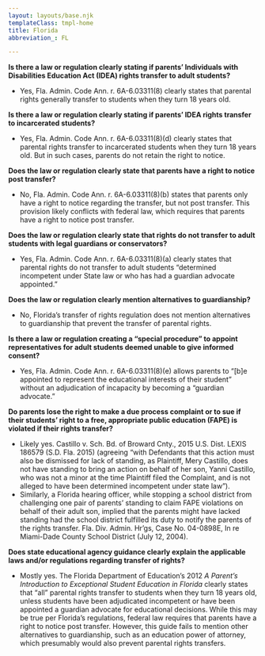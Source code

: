 ```yaml
---
layout: layouts/base.njk
templateClass: tmpl-home
title: Florida
abbreviation_: FL

---
```

**Is there a law or regulation clearly stating if parents’ Individuals with Disabilities Education Act (IDEA) rights transfer to adult students?**

* Yes, Fla. Admin. Code Ann. r. 6A-6.03311(8) clearly states that parental rights generally transfer to students when they turn 18 years old.

**Is there a law or regulation clearly stating if parents’ IDEA rights transfer to incarcerated students?**

* Yes, Fla. Admin. Code Ann. r. 6A-6.03311(8)(d) clearly states that parental rights transfer to incarcerated students when they turn 18 years old. But in such cases, parents do not retain the right to notice.

**Does the law or regulation clearly state that parents have a right to notice post transfer?**

* No, Fla. Admin. Code Ann. r. 6A-6.03311(8)(b) states that parents only have a right to notice regarding the transfer, but not post transfer. This provision likely conflicts with federal law, which requires that parents have a right to notice post transfer.

**Does the law or regulation clearly state that rights do not transfer to adult students with legal guardians or conservators?**

* Yes, Fla. Admin. Code Ann. r. 6A-6.03311(8)(a) clearly states that parental rights do not transfer to adult students “determined incompetent under State law or who has had a guardian advocate appointed.”

**Does the law or regulation clearly mention alternatives to guardianship?**

* No, Florida’s transfer of rights regulation does not mention alternatives to guardianship that prevent the transfer of parental rights.

**Is there a law or regulation creating a “special procedure” to appoint representatives for adult students deemed unable to give informed consent?**

* Yes, Fla. Admin. Code Ann. r. 6A-6.03311(8)(e) allows parents to “\[b\]e appointed to represent the educational interests of their student” without an adjudication of incapacity by becoming a “guardian advocate.”

**Do parents lose the right to make a due process complaint or to sue if their students’ right to a free, appropriate public education (FAPE) is violated if their rights transfer?**

* Likely yes. Castillo v. Sch. Bd. of Broward Cnty., 2015 U.S. Dist. LEXIS 186579 (S.D. Fla. 2015) (agreeing “with Defendants that this action must also be dismissed for lack of standing, as Plaintiff, Mery Castillo, does not have standing to bring an action on behalf of her son, Yanni Castillo, who was not a minor at the time Plaintiff filed the Complaint, and is not alleged to have been determined incompetent under state law”).
* Similarly, a Florida hearing officer, while stopping a school district from challenging one pair of parents’ standing to claim FAPE violations on behalf of their adult son, implied that the parents might have lacked standing had the school district fulfilled its duty to notify the parents of the rights transfer. Fla. Div. Admin. Hr’gs, Case No. 04-0898E, In re Miami-Dade County School District (July 12, 2004).

**Does state educational agency guidance clearly explain the applicable laws and/or regulations regarding transfer of rights?**

* Mostly yes. The Florida Department of Education’s 2012 _A Parent’s Introduction to Exceptional Student Education in Florida_ clearly states that “all” parental rights transfer to students when they turn 18 years old, unless students have been adjudicated incompetent or have been appointed a guardian advocate for educational decisions. While this may be true per Florida’s regulations, federal law requires that parents have a right to notice post transfer. However, this guide fails to mention other alternatives to guardianship, such as an education power of attorney, which presumably would also prevent parental rights transfers.